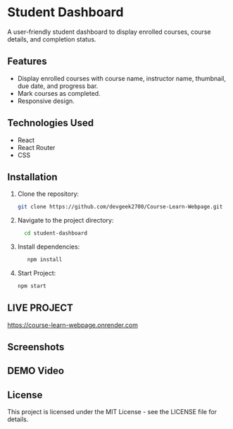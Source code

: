 # Student Dashboard

A user-friendly student dashboard to display enrolled courses, course details, and completion status.

## Features
- Display enrolled courses with course name, instructor name, thumbnail, due date, and progress bar.
- Mark courses as completed.
- Responsive design.

## Technologies Used
- React
- React Router
- CSS

## Installation
1. Clone the repository:
   ```sh
   git clone https://github.com/devgeek2700/Course-Learn-Webpage.git

2. Navigate to the project directory:
   ```sh
     cd student-dashboard

3. Install dependencies:
   ```sh
      npm install

4. Start Project:
   ```sh
   npm start

## LIVE PROJECT
https://course-learn-webpage.onrender.com

## Screenshots

## DEMO Video



## License
This project is licensed under the MIT License - see the LICENSE file for details.
